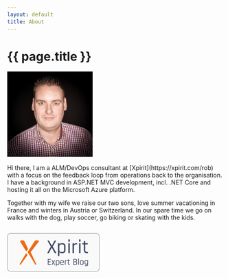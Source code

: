 ```yaml
---
layout: default
title: About
---
```

<style>
.pnl{float:left;margin-right:7px;}    
</style>

<h1>{{ page.title }}</h1>

<div class="panel panel-default">

<div class="pull-left" markdown="1">

![Rob](/images/Rob.jpg)

</div>

<div class="pull-left" markdown="1">
Hi there, I am a ALM/DevOps consultant at [Xpirit](https://xpirit.com/rob) with a focus on the feedback loop from operations back to the organisation. I have a background in ASP.NET MVC development, incl. .NET Core and hosting it all on the Microsoft Azure platform.

Together with my wife we raise our two sons, love summer vacationing in France and winters in Austria or Switzerland. In our spare time we go on walks with the dog, play soccer, go biking or skating with the kids. 
</div>

<div class="pnl" markdown="1">

![Xpirit Expert Blog](/images/xpirit%20export%20blog.png)

</div>

</div>

<div>